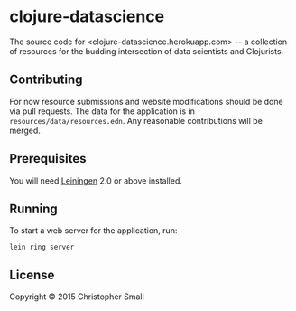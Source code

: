 # clojure-datascience

The source code for <clojure-datascience.herokuapp.com> -- a collection of resources for the budding intersection of data scientists and Clojurists.

## Contributing

For now resource submissions and website modifications should be done via pull requests.
The data for the application is in `resources/data/resources.edn`.
Any reasonable contributions will be merged.

## Prerequisites

You will need [Leiningen][1] 2.0 or above installed.

[1]: https://github.com/technomancy/leiningen

## Running

To start a web server for the application, run:

    lein ring server

## License

Copyright © 2015 Christopher Small

